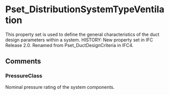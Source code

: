 # Pset_DistributionSystemTypeVentilation

This property set is used to define the general characteristics of the duct design parameters within a system.
HISTORY: New property set in IFC Release 2.0. Renamed from Pset_DuctDesignCriteria in IFC4.


## Comments

### PressureClass

Nominal pressure rating of the system components.

